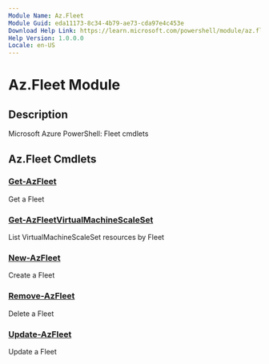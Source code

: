 ```yaml
---
Module Name: Az.Fleet
Module Guid: eda11173-8c34-4b79-ae73-cda97e4c453e
Download Help Link: https://learn.microsoft.com/powershell/module/az.fleet
Help Version: 1.0.0.0
Locale: en-US
---
```


# Az.Fleet Module
## Description
Microsoft Azure PowerShell: Fleet cmdlets

## Az.Fleet Cmdlets
### [Get-AzFleet](Get-AzFleet.md)
Get a Fleet

### [Get-AzFleetVirtualMachineScaleSet](Get-AzFleetVirtualMachineScaleSet.md)
List VirtualMachineScaleSet resources by Fleet

### [New-AzFleet](New-AzFleet.md)
Create a Fleet

### [Remove-AzFleet](Remove-AzFleet.md)
Delete a Fleet

### [Update-AzFleet](Update-AzFleet.md)
Update a Fleet

